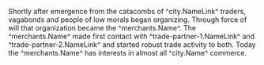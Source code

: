 Shortly after emergence from the catacombs of ^city.NameLink^ traders, vagabonds and people of low morals began organizing. Through force of will that organization became the ^merchants.Name^. The ^merchants.Name^ made first contact with ^trade-partner-1.NameLink^ and ^trade-partner-2.NameLink^ and started robust trade activity to both. Today the ^merchants.Name^ has interests in almost all ^city.Name^ commerce.
